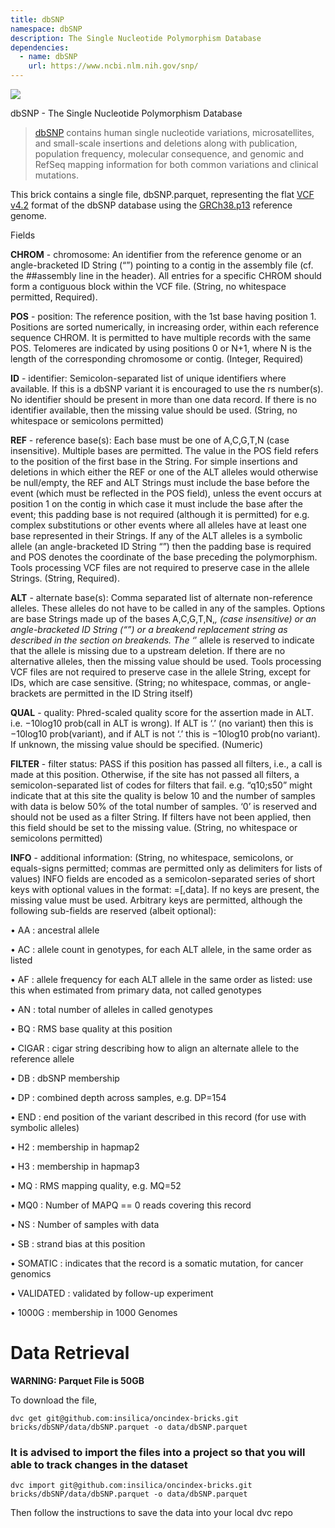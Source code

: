 ```yaml
---
title: dbSNP
namespace: dbSNP
description: The Single Nucleotide Polymorphism Database
dependencies: 
  - name: dbSNP
    url: https://www.ncbi.nlm.nih.gov/snp/
---
```


<a href="https://github.com/biobricks-ai/dbSNP/actions"><img src="https://github.com/biobricks-ai/dbSNP/actions/workflows/bricktools-check.yaml/badge.svg?branch=master"/></a>

dbSNP - The Single Nucleotide Polymorphism Database

>[dbSNP](https://www.ncbi.nlm.nih.gov/snp/) contains human single nucleotide variations, microsatellites, and small-scale insertions and deletions along with publication, population frequency, molecular consequence, and genomic and RefSeq mapping information for both common variations and clinical mutations.

This brick contains a single file, dbSNP.parquet, representing the flat [VCF v4.2](https://samtools.github.io/hts-specs/VCFv4.2.pdf) format of the dbSNP database using the [GRCh38.p13](https://www.ncbi.nlm.nih.gov/assembly/GCF_000001405.39/) reference genome.

Fields

**CHROM** - chromosome: An identifier from the reference genome or an angle-bracketed ID String (“<ID>”)
pointing to a contig in the assembly file (cf. the ##assembly line in the header). All entries for a specific
CHROM should form a contiguous block within the VCF file. (String, no whitespace permitted, Required).

**POS** - position: The reference position, with the 1st base having position 1. Positions are sorted numerically,
in increasing order, within each reference sequence CHROM. It is permitted to have multiple records with the
same POS. Telomeres are indicated by using positions 0 or N+1, where N is the length of the corresponding
chromosome or contig. (Integer, Required)

**ID** - identifier: Semicolon-separated list of unique identifiers where available. If this is a dbSNP variant it is
encouraged to use the rs number(s). No identifier should be present in more than one data record. If there is
no identifier available, then the missing value should be used. (String, no whitespace or semicolons permitted)

**REF** - reference base(s): Each base must be one of A,C,G,T,N (case insensitive). Multiple bases are permitted.
The value in the POS field refers to the position of the first base in the String. For simple insertions and
deletions in which either the REF or one of the ALT alleles would otherwise be null/empty, the REF and ALT
Strings must include the base before the event (which must be reflected in the POS field), unless the event
occurs at position 1 on the contig in which case it must include the base after the event; this padding base is
not required (although it is permitted) for e.g. complex substitutions or other events where all alleles have at
least one base represented in their Strings. If any of the ALT alleles is a symbolic allele (an angle-bracketed
ID String “<ID>”) then the padding base is required and POS denotes the coordinate of the base preceding
the polymorphism. Tools processing VCF files are not required to preserve case in the allele Strings. (String,
Required).

**ALT** - alternate base(s): Comma separated list of alternate non-reference alleles. These alleles do not have to
be called in any of the samples. Options are base Strings made up of the bases A,C,G,T,N,*, (case insensitive)
or an angle-bracketed ID String (“<ID>”) or a breakend replacement string as described in the section on
breakends. The ‘*’ allele is reserved to indicate that the allele is missing due to a upstream deletion. If there
are no alternative alleles, then the missing value should be used. Tools processing VCF files are not required
to preserve case in the allele String, except for IDs, which are case sensitive. (String; no whitespace, commas,
or angle-brackets are permitted in the ID String itself)

**QUAL** - quality: Phred-scaled quality score for the assertion made in ALT. i.e. −10log10 prob(call in ALT is
wrong). If ALT is ‘.’ (no variant) then this is −10log10 prob(variant), and if ALT is not ‘.’ this is −10log10
prob(no variant). If unknown, the missing value should be specified. (Numeric)

**FILTER** - filter status: PASS if this position has passed all filters, i.e., a call is made at this position. Otherwise,
if the site has not passed all filters, a semicolon-separated list of codes for filters that fail. e.g. “q10;s50” might
indicate that at this site the quality is below 10 and the number of samples with data is below 50% of the total
number of samples. ‘0’ is reserved and should not be used as a filter String. If filters have not been applied,
then this field should be set to the missing value. (String, no whitespace or semicolons permitted)

**INFO** - additional information: (String, no whitespace, semicolons, or equals-signs permitted; commas are
permitted only as delimiters for lists of values) INFO fields are encoded as a semicolon-separated series of short
keys with optional values in the format: <key>=<data>[,data]. If no keys are present, the missing value must
be used. Arbitrary keys are permitted, although the following sub-fields are reserved (albeit optional):

• AA : ancestral allele

• AC : allele count in genotypes, for each ALT allele, in the same order as listed

• AF : allele frequency for each ALT allele in the same order as listed: use this when estimated from primary
data, not called genotypes

• AN : total number of alleles in called genotypes

• BQ : RMS base quality at this position

• CIGAR : cigar string describing how to align an alternate allele to the reference allele

• DB : dbSNP membership

• DP : combined depth across samples, e.g. DP=154

• END : end position of the variant described in this record (for use with symbolic alleles)

• H2 : membership in hapmap2

• H3 : membership in hapmap3

• MQ : RMS mapping quality, e.g. MQ=52

• MQ0 : Number of MAPQ == 0 reads covering this record

• NS : Number of samples with data

• SB : strand bias at this position

• SOMATIC : indicates that the record is a somatic mutation, for cancer genomics

• VALIDATED : validated by follow-up experiment

• 1000G : membership in 1000 Genomes

# Data Retrieval

**WARNING: Parquet File is 50GB**

To download the file,
```
dvc get git@github.com:insilica/oncindex-bricks.git bricks/dbSNP/data/dbSNP.parquet -o data/dbSNP.parquet
```

### It is advised to import the files into a project so that you will able to track changes in the dataset
```
dvc import git@github.com:insilica/oncindex-bricks.git bricks/dbSNP/data/dbSNP.parquet -o data/dbSNP.parquet
```

Then follow the instructions to save the data into your local dvc repo
